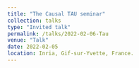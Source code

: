 ```yaml
---
title: "The Causal TAU seminar"
collection: talks
type: "Invited talk"
permalink: /talks/2022-02-06-Tau
venue: "Talk"
date: 2022-02-05
location: Inria, Gif-sur-Yvette, France.
---
```

